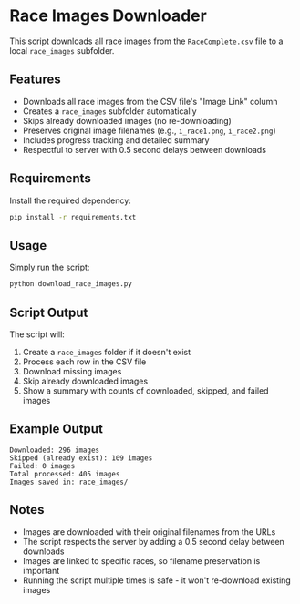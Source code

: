# Race Images Downloader

This script downloads all race images from the `RaceComplete.csv` file to a local `race_images` subfolder.

## Features

- Downloads all race images from the CSV file's "Image Link" column
- Creates a `race_images` subfolder automatically
- Skips already downloaded images (no re-downloading)
- Preserves original image filenames (e.g., `i_race1.png`, `i_race2.png`)
- Includes progress tracking and detailed summary
- Respectful to server with 0.5 second delays between downloads

## Requirements

Install the required dependency:
```bash
pip install -r requirements.txt
```

## Usage

Simply run the script:
```bash
python download_race_images.py
```

## Script Output

The script will:
1. Create a `race_images` folder if it doesn't exist
2. Process each row in the CSV file
3. Download missing images
4. Skip already downloaded images
5. Show a summary with counts of downloaded, skipped, and failed images

## Example Output

```
Downloaded: 296 images
Skipped (already exist): 109 images
Failed: 0 images
Total processed: 405 images
Images saved in: race_images/
```

## Notes

- Images are downloaded with their original filenames from the URLs
- The script respects the server by adding a 0.5 second delay between downloads
- Images are linked to specific races, so filename preservation is important
- Running the script multiple times is safe - it won't re-download existing images



